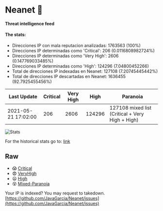 # Neanet :hocho:
#### Threat intelligence feed
#### The stats:

- Direcciones IP con mala reputacion analizadas: 1763563 (100%)
- Direcciones IP determinadas como 'Critical':  206 (0.0116808982724%)
- Direcciones IP determinadas como 'Very High':  2606 (0.147769033485%)
- Direcciones IP determinadas como 'High':  124296 (7.04800452266)
- Total de direcciones IP indexadas en Neanet:  127108 (7.20745445442%)
- Total de direcciones IP descartadas en Neanet:  1636455 (92.7925455456%)

| Last Update | Critical | Very High | High | Paranoia |
| --- | --- | --- | --- | --- |
| 2021-05-21 17:02:00 | 206 | 2606 | 124296 | 127108 mixed list (Critical + Very High + High)|

![Stats](https://docs.google.com/spreadsheets/d/e/2PACX-1vSnaNMIXVabIpDJjufMlzH7poXnshF3mgd8Is1g9ytUEzVsP5my4Trn8f-xkoLLQ38xpL3HtmUexLo6/pubchart?oid=501124687&format=image)

For the historical stats go to: [link](/stats.csv)
## Raw
- :scream: [Critical](https://raw.githubusercontent.com/JavaGarcia/Neanet/master/blacklists/neanet_critical.txt)
- :fearful: [VeryHigh](https://raw.githubusercontent.com/JavaGarcia/Neanet/master/blacklists/neanet_veryHigh.txtt)
- :frowning: [High](https://raw.githubusercontent.com/JavaGarcia/Neanet/master/blacklists/neanet_high.txt)
- :dizzy_face: [Mixed-Paranoia](https://raw.githubusercontent.com/JavaGarcia/Neanet/master/blacklists/neanet_all.txt)


Your IP is indexed? You may request to takedown. [https://github.com/JavaGarcia/Neanet/issues](https://github.com/JavaGarcia/Neanet/issues)

































































































































































































































































































































































































































































































































































































































































































































































































































































































































































































































































































































































































































































































































































































































































































































































































































































































































































































































































































































































































































































































































































































































































































































































































































































































































































































































































































































































































































































































































































































































































































































































































































































































































































































































































































































































































































































































































































































































































































































































































































































































































































































































































































































































































































































































































































































































































































































































































































































































































































































































































































































































































































































































































































































































































































































































































































































































































































































































































































































































































































































































































































































































































































































































































































































































































































































































































































































